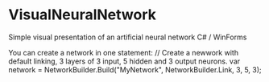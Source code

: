 VisualNeuralNetwork
===================

Simple visual presentation of an artificial neural network
C# / WinForms

You can create a network in one statement: 
// Create a newwork with default linking, 3 layers of 3 input, 5 hidden and 3 output neurons.
var network = NetworkBuilder.Build("MyNetwork", NetworkBuilder.Link, 3, 5, 3);
